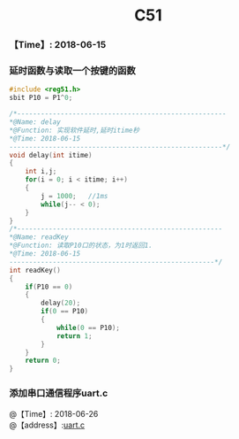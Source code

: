 <h1 align="center">C51</h1>

### 【Time】: 2018-06-15

### 延时函数与读取一个按键的函数

```c
#include <reg51.h>
sbit P10 = P1^0;

/*-----------------------------------------------------
*@Name: delay
*@Function: 实现软件延时,延时itime秒
*@Time: 2018-06-15
------------------------------------------------------*/
void delay(int itime)
{
    int i,j;
    for(i = 0; i < itime; i++)
    {
        j = 1000;   //1ms
        while(j-- < 0);
    }
}
/*----------------------------------------------------
*@Name: readKey
*@Function: 读取P10口的状态，为1时返回1.
*@Time: 2018-06-15
----------------------------------------------------*/
int readKey()
{
    if(P10 == 0)
    {
        delay(20);
        if(0 == P10)
        {
            while(0 == P10);
            return 1;
        }
    }
    return 0;
}
```

### 添加串口通信程序uart.c
@【Time】: 2018-06-26  
@【address】:[uart.c](https://github.com/54fire/C51/blob/master/uart.c)
